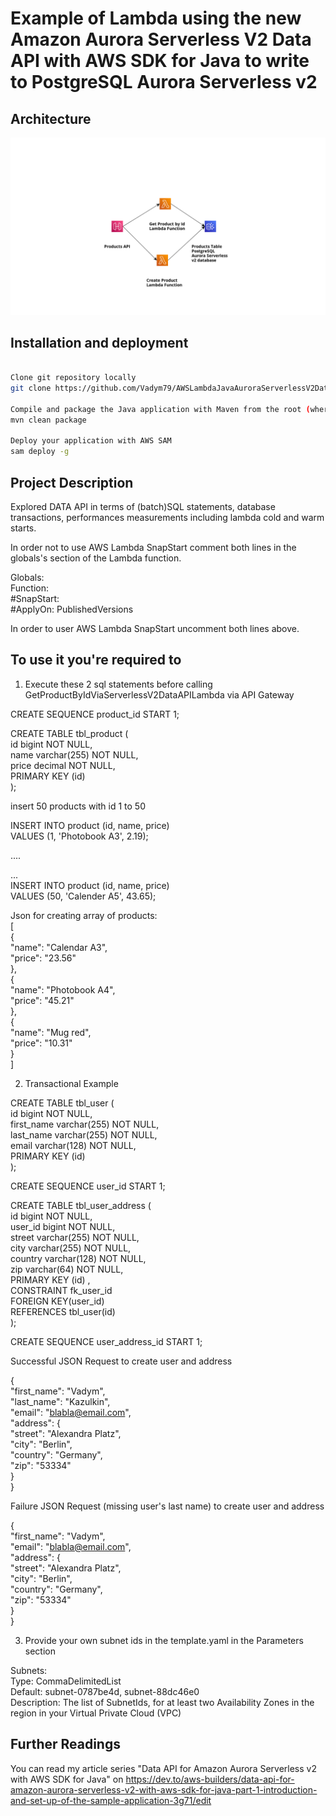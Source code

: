 # Example of Lambda using the new Amazon Aurora Serverless V2 Data API with AWS SDK for Java to write to PostgreSQL Aurora Serverless v2

## Architecture

<p align="center">
  <img src="src/main/resources/img/application_architecture.png" alt="Application Architecture"/>
</p>

## Installation and deployment

```bash

Clone git repository locally
git clone https://github.com/Vadym79/AWSLambdaJavaAuroraServerlessV2DataApi.git

Compile and package the Java application with Maven from the root (where pom.xml is located) of the project
mvn clean package

Deploy your application with AWS SAM
sam deploy -g  
```

## Project Description 
Explored DATA API in terms of (batch)SQL statements, database transactions, performances measurements including lambda cold and warm starts. 

In order not to use AWS Lambda SnapStart comment both lines in the globals's section of the Lambda function.

Globals:  
  Function:  
     #SnapStart:  
       #ApplyOn: PublishedVersions   

In order to user AWS Lambda SnapStart uncomment both lines above.  

## To use it you're required to

1) Execute these 2  sql statements before calling GetProductByIdViaServerlessV2DataAPILambda via API Gateway  

CREATE SEQUENCE product_id START 1; 

CREATE TABLE tbl_product (  
    id bigint NOT NULL,  
    name varchar(255) NOT NULL,  
    price decimal NOT NULL,  
    PRIMARY KEY (id)      
);

insert 50 products with id 1 to 50  

INSERT INTO product (id, name, price)  
VALUES (1, 'Photobook A3', 2.19);   

....  

...  
INSERT INTO product (id, name, price)  
VALUES (50, 'Calender A5', 43.65);  

Json for creating array of products:  
[  
	{   
	"name": "Calendar A3",  
	"price": "23.56"  
	},  
	{   
	"name": "Photobook A4",  
	"price": "45.21"  
	},  
	{   
	"name": "Mug red",  
	"price": "10.31"  
	}	  
]  

2) Transactional Example  

CREATE TABLE tbl_user (  
    id bigint NOT NULL,  
    first_name varchar(255) NOT NULL,  
    last_name varchar(255) NOT NULL,  
    email varchar(128) NOT NULL,  
    PRIMARY KEY (id)     
);  

CREATE SEQUENCE user_id START 1;

CREATE TABLE tbl_user_address (  
    id bigint NOT NULL,  
    user_id bigint NOT NULL,  
    street varchar(255) NOT NULL,  
    city varchar(255) NOT NULL,  
    country varchar(128) NOT NULL,  
    zip varchar(64) NOT NULL,  
    PRIMARY KEY (id) ,    
    CONSTRAINT fk_user_id  
      FOREIGN KEY(user_id)   
	  REFERENCES tbl_user(id)  
);  

CREATE SEQUENCE user_address_id START 1;  

Successful JSON Request to create user and address  

{  
  "first_name": "Vadym",  
  "last_name":  "Kazulkin",  
  "email":  "blabla@email.com",  
  "address": {  
     "street": "Alexandra Platz",  
     "city": "Berlin",  
     "country": "Germany",  
     "zip": "53334"  
   }  
}  
 

Failure JSON Request (missing user's last name) to create user and address  

{  
  "first_name": "Vadym",  
  "email":  "blabla@email.com",  
  "address": {  
     "street": "Alexandra Platz",  
     "city": "Berlin",  
     "country": "Germany",  
     "zip": "53334"  
   }  
}  

3) Provide your own subnet ids in the template.yaml in the Parameters section  

 Subnets:  
    Type: CommaDelimitedList    
    Default: subnet-0787be4d, subnet-88dc46e0  
    Description: The list of SubnetIds, for at least two Availability Zones in the  
      region in your Virtual Private Cloud (VPC)
      
## Further Readings 

You can read my article series "Data API for Amazon Aurora Serverless v2 with AWS SDK for Java" on https://dev.to/aws-builders/data-api-for-amazon-aurora-serverless-v2-with-aws-sdk-for-java-part-1-introduction-and-set-up-of-the-sample-application-3g71/edit
  